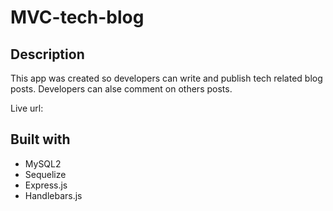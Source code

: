 # MVC-tech-blog

## Description
This app was created so developers can write and publish tech related blog posts. Developers can alse comment on others posts.

Live url:


## Built with
* MySQL2
* Sequelize
* Express.js
* Handlebars.js
